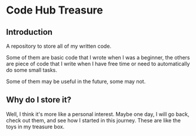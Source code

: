 # Code Hub Treasure

## Introduction
A repository to store all of my written code. 

Some of them are basic code that I wrote when I was a beginner, the others are piece of code that I write when I have free time or need to automatically do some small tasks. 

Some of them may be useful in the future, some may not. 

## Why do I store it?
Well, I think it's more like a personal interest. Maybe one day, I will go back, check out them, and see how I started in this journey. These are like the toys in my treasure box.
